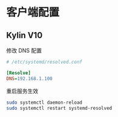 # 客户端配置

## Kylin V10

修改 DNS 配置

```ini
# /etc/systemd/resolved.conf

[Resolve]
DNS=192.168.1.100
```

重启服务生效

```sh
sudo systemctl daemon-reload
sudo systemctl restart systemd-resolved
```
